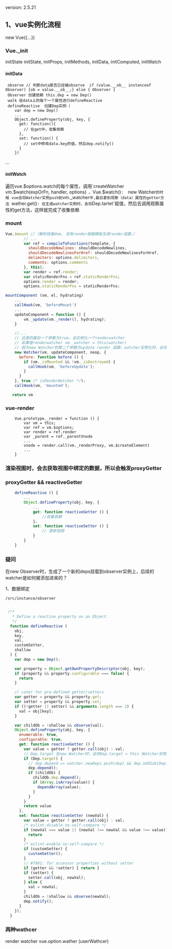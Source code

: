 version: 2.5.21

## 1、vue实例化流程
new Vue({...})

### Vue._init
initState initState, initProps, initMethods, initData, initComputed, initWatch
#### initData
     observe // 判断data是否已经被observe  if (value.__ob__ instanceof Observer) {ob = value.__ob__;} else { Observer }
     Observer 创建依赖 this.dep = new Dep()
     walk 给data上的每个一个属性进行defineReactive
     defineReactive  创建Dep实例（
        var dep = new Dep()
        ...
        Object.defineProperty(obj, key, {
          get: function(){
            // 在get中，收集依赖
          }, 
          set: function() {
            // set中修改data.key的值，然后dep.notify()
          }
        }) 

...

#### initWatch 
遍历vue.$options.watch的每个属性，调用`createWatcher vm.$watch(expOrFn, handler, options)` 。`Vue.$watch()`:  `new Watcher`的时候 vue会将Watcher实例push到`vm._watcher`中,最后拿到观察（data）属性的getter方法
`wather.get()`: 在生成watcher实例时，会将`Dep.tartet`赋值，然后去调用观察属性的get方法，这样就完成了收集依赖

### mount    
```js
Vue.$mount //（解析挂载dom, 没有render根据模板生成render函数，）
        // ...
        var ref = compileToFunctions(template, {
          shouldDecodeNewlines: shouldDecodeNewlines,
          shouldDecodeNewlinesForHref: shouldDecodeNewlinesForHref,
          delimiters: options.delimiters,
          comments: options.comments
        }, this);
        var render = ref.render;
        var staticRenderFns = ref.staticRenderFns;
        options.render = render;
        options.staticRenderFns = staticRenderFns;
```

```js
mountComponent (vm, el, hydrating) 
    ...
    callHook(vm, 'beforeMount')
    ...
    updateComponent = function () {
        vm._update(vm._render(), hydrating);
    }

    //...
    // 这里的最后一个参数为true，会实例化一个renderwatcher
    // 如果是renderwatcher vm._watcher = this(watcher)
    // 因为new Watcher的第二个参数为update render 函数，watcher实例化时，会将Dep.target = this,然后会直接调用这个函数，返回结果作为wathcer.value的值
    new Watcher(vm, updateComponent, noop, {
      before: function before () {
        if (vm._isMounted && !vm._isDestroyed) {
          callHook(vm, 'beforeUpdate');
        }
      }
    }, true /* isRenderWatcher */);
    callHook(vm, 'mounted');

   return vm  
```
### vue-render
```
    Vue.prototype._render = function () {
        var vm = this;
        var ref = vm.$options;
        var render = ref.render
        var _parent = ref._parentVnode
        ...
        vnode = render.call(vm._renderProxy, vm.$createElement)
        ...
    }
```

### 渲染视图时，会去获取视图中绑定的数据，所以会触发proxyGetter
### proxyGetter && reactiveGetter 
```js
    defineReactive () {
        ...
        Object.defineProperty(obj, key, {
            ...
            get: function reactiveGetter () {
                //收集依赖
            }，
            set: function reactiveSetter () {
                // 更新视图
            }
        }
    }
```

### 疑问
在new Observer时，生成了一个新的deps挂载到observer实例上，后续的watcher是如何被添加进来的？

1、数据绑定

`/src/instance/observer` 

```js

 /**
   * Define a reactive property on an Object.
   */
  function defineReactive (
    obj,
    key,
    val,
    customSetter,
    shallow
  ) {
    var dep = new Dep();

    var property = Object.getOwnPropertyDescriptor(obj, key);
    if (property && property.configurable === false) {
      return
    }

    // cater for pre-defined getter/setters
    var getter = property && property.get;
    var setter = property && property.set;
    if ((!getter || setter) && arguments.length === 2) {
      val = obj[key];
    }

    var childOb = !shallow && observe(val);
    Object.defineProperty(obj, key, {
      enumerable: true,
      configurable: true,
      get: function reactiveGetter () {
        var value = getter ? getter.call(obj) : val;
        // Dep.target 在new Watcher时，会将Dep.target = this（Watcher实例），然后去拿一下观察的属性的值（调用getter），然后就走到这里，搜集依赖
        if (Dep.target) {
          // dep.depend => watcher.newDeps.push(dep) && dep.addSub(Dep.target)  
          dep.depend();
          if (childOb) {
            childOb.dep.depend();
            if (Array.isArray(value)) {
              dependArray(value);
            }
          }
        }
        return value
      },
      set: function reactiveSetter (newVal) {
        var value = getter ? getter.call(obj) : val;
        /* eslint-disable no-self-compare */
        if (newVal === value || (newVal !== newVal && value !== value)) {
          return
        }
        /* eslint-enable no-self-compare */
        if (customSetter) {
          customSetter();
        }
        // #7981: for accessor properties without setter
        if (getter && !setter) { return }
        if (setter) {
          setter.call(obj, newVal);
        } else {
          val = newVal;
        }
        childOb = !shallow && observe(newVal);
        dep.notify();
      }
    });
  }

```

### 两种wathcer
render watcher 
vue.option.wather (userWathcer)
